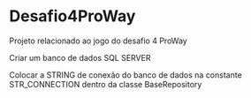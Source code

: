 # Desafio4ProWay
Projeto relacionado ao jogo do desafio 4 ProWay

Criar um banco de dados SQL SERVER

Colocar a STRING de conexão do banco de dados na constante STR_CONNECTION dentro da classe BaseRepository
